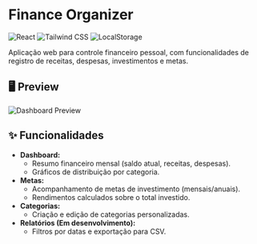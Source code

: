 # Finance Organizer  

![React](https://img.shields.io/badge/React-18.2.0-blue)
![Tailwind CSS](https://img.shields.io/badge/Styling-Tailwind_CSS-06B6D4)
![LocalStorage](https://img.shields.io/badge/Data_Persistence-LocalStorage-FFD700)

Aplicação web para controle financeiro pessoal, com funcionalidades de registro de receitas, despesas, investimentos e metas.  

## 🖥️ Preview  
![Dashboard Preview](./screenshot-dashboard.png)  

## ✨ Funcionalidades  
- **Dashboard:**  
  - Resumo financeiro mensal (saldo atual, receitas, despesas).  
  - Gráficos de distribuição por categoria.  
- **Metas:**  
  - Acompanhamento de metas de investimento (mensais/anuais).  
  - Rendimentos calculados sobre o total investido.  
- **Categorias:**  
  - Criação e edição de categorias personalizadas.  
- **Relatórios (Em desenvolvimento):**  
  - Filtros por datas e exportação para CSV. 
